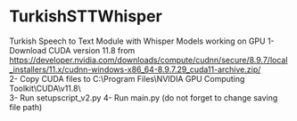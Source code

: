 # TurkishSTTWhisper
Turkish Speech to Text Module with Whisper Models working on GPU
1- Download CUDA version 11.8 from https://developer.nvidia.com/downloads/compute/cudnn/secure/8.9.7/local_installers/11.x/cudnn-windows-x86_64-8.9.7.29_cuda11-archive.zip/ <br/>
2- Copy CUDA files to C:\Program Files\NVIDIA GPU Computing Toolkit\CUDA\v11.8\ <br/>
3- Run setupscript_v2.py
4- Run main.py (do not forget to change saving file path)

